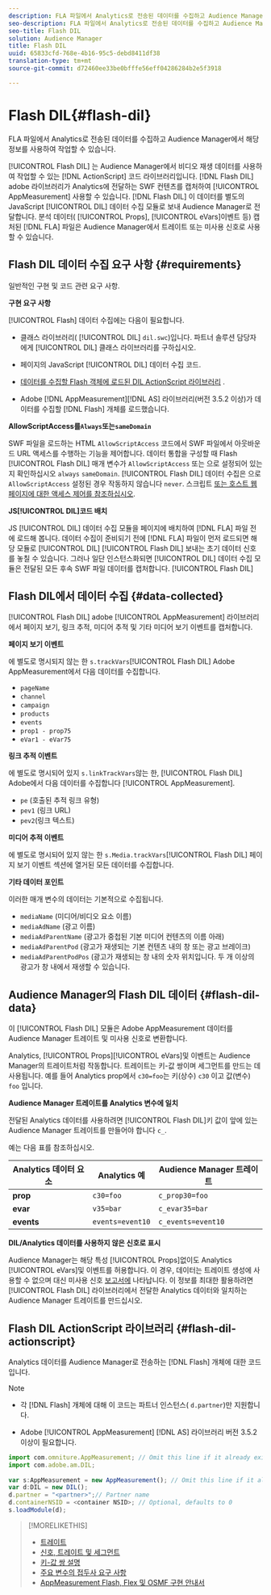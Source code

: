 ```yaml
---
description: FLA 파일에서 Analytics로 전송된 데이터를 수집하고 Audience Manager에서 해당 정보를 사용하여 작업할 수 있습니다.
seo-description: FLA 파일에서 Analytics로 전송된 데이터를 수집하고 Audience Manager에서 해당 정보를 사용하여 작업할 수 있습니다.
seo-title: Flash DIL
solution: Audience Manager
title: Flash DIL
uuid: 65833cfd-768e-4b16-95c5-debd8411df38
translation-type: tm+mt
source-git-commit: d72460ee33be0bfffe56eff04286284b2e5f3918

---
```



# Flash DIL{#flash-dil}

FLA 파일에서 Analytics로 전송된 데이터를 수집하고 Audience Manager에서 해당 정보를 사용하여 작업할 수 있습니다.

<!-- 

c_flash_dil_toc.xml

 -->

[!UICONTROL Flash DIL] 는 Audience Manager에서 비디오 재생 데이터를 사용하여 작업할 수 있는 [!DNL ActionScript] 코드 라이브러리입니다. [!DNL Flash DIL] adobe 라이브러리가 Analytics에 전달하는 SWF 컨텐츠를 캡처하여 [!UICONTROL AppMeasurement] 사용할 수 있습니다. [!DNL Flash DIL] 이 데이터를 별도의 JavaScript [!UICONTROL DIL] 데이터 수집 모듈로 보내 Audience Manager로 전달합니다. 분석 데이터( [!UICONTROL Props], [!UICONTROL eVars]이벤트 등) 캡처된 [!DNL FLA] 파일은 Audience Manager에서 트레이트 또는 미사용 신호로 사용할 수 있습니다.

## Flash DIL 데이터 수집 요구 사항 {#requirements}

일반적인 구현 및 코드 관련 요구 사항.

<!-- 

c_flash_dil_intro.xml

 -->

**구현 요구 사항**

[!UICONTROL Flash] 데이터 수집에는 다음이 필요합니다.

* 클래스 라이브러리( [!UICONTROL DIL] `dil.swc`)입니다. 파트너 솔루션 담당자에게 [!UICONTROL DIL] 클래스 라이브러리를 구하십시오.

* 페이지의 JavaScript [!UICONTROL DIL] 데이터 수집 코드.
* [데이터를 수집할 Flash 객체에 로드된 DIL ActionScript 라이브러리](../dil/dil-flash.md#flash-dil-actionscript) .
* Adobe [!DNL AppMeasurement][!DNL AS] 라이브러리(버전 3.5.2 이상)가 데이터를 수집할 [!DNL Flash] 개체를 로드했습니다.

**AllowScriptAccess를`Always`또는`sameDomain`**

SWF 파일을 로드하는 HTML `AllowScriptAccess` 코드에서 SWF 파일에서 아웃바운드 URL 액세스를 수행하는 기능을 제어합니다. 데이터 통합을 구성할 때 Flash [!UICONTROL Flash DIL] 매개 변수가 `AllowScriptAccess` 또는 으로 설정되어 있는지 확인하십시오 `always` `sameDomain`. [!UICONTROL Flash DIL] 데이터 수집은 으로 `AllowScriptAccess` 설정된 경우 작동하지 않습니다 `never`. 스크립트 [또는 호스트 웹 페이지에 대한 액세스 제어를 참조하십시오](https://helpx.adobe.com/flash/kb/control-access-scripts-host-web.html).

**JS[!UICONTROL DIL]코드 배치**

JS [!UICONTROL DIL] 데이터 수집 모듈을 페이지에 배치하여 [!DNL FLA] 파일 전에 로드해 봅니다. 데이터 수집이 준비되기 전에 [!DNL FLA] 파일이 먼저 로드되면 해당 모듈로 [!UICONTROL DIL] [!UICONTROL Flash DIL] 보내는 초기 데이터 신호를 놓칠 수 있습니다. 그러나 일단 인스턴스화되면 [!UICONTROL DIL] 데이터 수집 모듈은 전달된 모든 후속 SWF 파일 데이터를 캡처합니다. [!UICONTROL Flash DIL]

## Flash DIL에서 데이터 수집 {#data-collected}

[!UICONTROL Flash DIL] adobe [!UICONTROL AppMeasurement] 라이브러리에서 페이지 보기, 링크 추적, 미디어 추적 및 기타 미디어 보기 이벤트를 캡처합니다.

<!-- 

r_flash_dil_data_collected.xml

 -->

**페이지 보기 이벤트**

에 별도로 명시되지 않는 한 `s.trackVars`[!UICONTROL Flash DIL] Adobe AppMeasurement에서 다음 데이터를 수집합니다.

* `pageName`
* `channel`
* `campaign`
* `products`
* `events`
* `prop1 - prop75`
* `eVar1 - eVar75`

**링크 추적 이벤트**

에 별도로 명시되어 있지 `s.linkTrackVars`않는 한, [!UICONTROL Flash DIL] Adobe에서 다음 데이터를 수집합니다 [!UICONTROL AppMeasurement].

* `pe` (호출된 추적 링크 유형)
* `pev1` (링크 URL)
* `pev2`(링크 텍스트)

**미디어 추적 이벤트**

에 별도로 명시되어 있지 않는 한 `s.Media.trackVars`[!UICONTROL Flash DIL] 페이지 보기 이벤트 섹션에 열거된 모든 데이터를 수집합니다.

**기타 데이터 포인트**

이러한 매개 변수의 데이터는 기본적으로 수집됩니다.

* `mediaName` (미디어/비디오 요소 이름)
* `mediaAdName` (광고 이름)
* `mediaAdParentName` (광고가 중첩된 기본 미디어 컨텐츠의 이름 아래)
* `mediaAdParentPod` (광고가 재생되는 기본 컨텐츠 내의 창 또는 광고 브레이크)
* `mediaAdParentPodPos` (광고가 재생되는 창 내의 숫자 위치입니다. 두 개 이상의 광고가 창 내에서 재생할 수 있습니다.

## Audience Manager의 Flash DIL 데이터 {#flash-dil-data}

이 [!UICONTROL Flash DIL] 모듈은 Adobe AppMeasurement 데이터를 Audience Manager 트레이트 및 미사용 신호로 변환합니다.

<!-- 

c_flash_dil_in_aam.xml

 -->

Analytics, [!UICONTROL Props][!UICONTROL eVars]및 이벤트는 Audience Manager의 트레이트처럼 작동합니다. 트레이트는 키-값 쌍이며 세그먼트를 만드는 데 사용됩니다. 예를 들어 Analytics prop에서 `c30=foo`는 키(상수) `c30` 이고 값(변수) `foo` 입니다.

**Audience Manager 트레이트를 Analytics 변수에 일치**

전달된 Analytics 데이터를 사용하려면 [!UICONTROL Flash DIL]키 값이 앞에 있는 Audience Manager 트레이트를 만들어야 합니다 `c_`.

예는 다음 표를 참조하십시오.

| Analytics 데이터 요소 | Analytics 예 | Audience Manager 트레이트 |
|---|---|---|
| **prop** | `c30=foo` | `c_prop30=foo` |
| **evar** | `v35=bar` | `c_evar35=bar` |
| **events** | `events=event10` | `c_events=event10` |

**DIL/Analytics 데이터를 사용하지 않은 신호로 표시**

Audience Manager는 해당 특성 [!UICONTROL Props]없이도 Analytics [!UICONTROL eVars]및 이벤트를 허용합니다. 이 경우, 데이터는 트레이트 생성에 사용할 수 없으며 대신 미사용 신호 [보고서에](../reporting/dynamic-reports/unused-signals.md) 나타납니다. 이 정보를 최대한 활용하려면 [!UICONTROL Flash DIL] 라이브러리에서 전달한 Analytics 데이터와 일치하는 Audience Manager 트레이트를 만드십시오.

## Flash DIL ActionScript 라이브러리 {#flash-dil-actionscript}

Analytics 데이터를 Audience Manager로 전송하는 [!DNL Flash] 개체에 대한 코드입니다.

<!-- 

r_flash_dil_actionscript.xml

 -->

>[!NOTE]
>
>* 각 [!DNL Flash] 개체에 대해 이 코드는 파트너 인스턴스( `d.partner`)만 지원합니다.
   >
   >
* Adobe [!UICONTROL AppMeasurement] [!DNL AS] 라이브러리 버전 3.5.2 이상이 필요합니다.


```js
import com.omniture.AppMeasurement; // Omit this line if it already exists in the code 
import com.adobe.am.DIL; 
  
var s:AppMeasurement = new AppMeasurement(); // Omit this line if it already exists in the code 
var d:DIL = new DIL(); 
d.partner = "<partner>";// Partner name 
d.containerNSID = <container NSID>; // Optional, defaults to 0 
s.loadModule(d);
```

>[!MORELIKETHIS]
>
>* [트레이트](../features/traits/trait-details-page.md)
>* [신호, 트레이트 및 세그먼트](../reference/signal-trait-segment.md)
>* [키-값 쌍 설명](../reference/key-value-pairs-explained.md)
>* [주요 변수의 접두사 요구 사항](../features/traits/trait-variable-prefixes.md)
>* [AppMeasurement Flash, Flex 및 OSMF 구현 안내서](https://marketing.adobe.com/resources/help/en_US/sc/appmeasurement/flash/)

